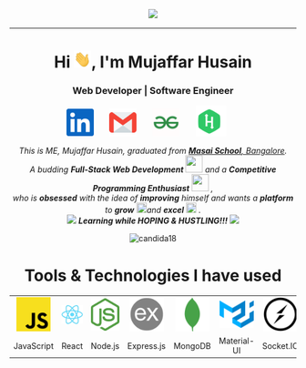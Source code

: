 <p align="center">
  <img src="https://github.com/thompsonemerson/thompsonemerson/raw/master/cover-thompson.png" height="200"/>
</p>
<hr>
<h1 align="center">Hi <img src="https://raw.githubusercontent.com/ABSphreak/ABSphreak/master/gifs/Hi.gif" height="30px" width="30px">, I'm Mujaffar Husain</h1>
<h3 align="center">Web Developer | Software Engineer</h3>

<p align="center">
<a href="www.linkedin.com/in/mujhusain" target="_blank"><img src="/.github/icons/linkedin.svg" width="48"></a>&nbsp;&nbsp;&nbsp;&nbsp;&nbsp;&nbsp;
<a href="mailto:mujaffarhssn@gmail.com" target="_blank"><img src="/.github/icons/email.svg" width="48"></a>&nbsp;&nbsp;&nbsp;&nbsp;&nbsp;&nbsp;
<a href="https://auth.geeksforgeeks.org/user/mujaffarhssn/profile" target="blank"><img src="/.github/icons/GeeksforGeeks.png" width="48"></a>&nbsp;&nbsp;&nbsp;&nbsp;&nbsp;&nbsp;
<a href="https://www.hackerrank.com/Mujaffar" target="_blank"><img src="/.github/icons/hackerrank.svg" width="54"></a>&nbsp;&nbsp;&nbsp;&nbsp;&nbsp;&nbsp;
</p>

</p>

<p align="center">
  <em>
    This is ME, Mujaffar Husain, graduated from <a href="https://www.masaischool.com"> <b>Masai School</b>, Bangalore</a>. <br>
    A budding <b>Full-Stack Web Development</b> <img src="https://github.com/TheDudeThatCode/TheDudeThatCode/blob/master/Assets/Developer.gif" height="30px" width="30px"> and a <b>Competitive Programming Enthusiast</b>&nbsp;<img src="https://github.com/TheDudeThatCode/TheDudeThatCode/blob/master/Assets/Designer.gif" height="30px" width="30px">&nbsp,<br>who is <b>obsessed</b>
    with the idea of <b>improving</b> himself and wants a <b>platform</b> to 
    <b>grow</b> <img src="https://github.com/TheDudeThatCode/TheDudeThatCode/blob/master/Assets/Rocket.gif" height="18px" width="18px">and 
    <b>excel</b> <img src="https://github.com/TheDudeThatCode/TheDudeThatCode/blob/master/Assets/Medal.gif" height="18px" width="18px">&nbsp.
  </em> 
  <br>
  <img src="https://media.giphy.com/media/VgCDAzcKvsR6OM0uWg/giphy.gif" width="50" /> <b><i>Learning while HOPING & HUSTLING!!!</i></b> <img src="https://media.giphy.com/media/7j2hfyeVcDtf2/giphy.gif" width="50" />
</p>

<p align="center"><img src="https://github-readme-streak-stats.herokuapp.com/?user=mujhusain&theme=algolia" alt="candida18"  /></p>

##

<h1 align="center">Tools & Technologies I have used</h1>
<table >
	<tr align="center">
  <td >
			<img src="/.github/icons/js.png" width="60"/>
		</td>
		<td >
			<img src="/.github/icons/react.png" width="60"/>
		</td>
		<td >
			<img src="/.github/icons/nodejs.svg" width="60"/>
		</td>
		<td >
			<img src="/.github/icons/expressjs.png" width="60"/>
		</td>
    <td >
			<img src="/.github/icons/mongodb.svg" width="60"/>
		</td>
		<td>
			<img src="/.github/icons/materialui.svg" width="60"/>
		</td>
		<td >
			<img src="/.github/icons/socketio.svg" width="60"/>
		</td>
    <td >
			<img src="/.github/icons/redux.svg" width="60"/>
		</td>
		<td >
			<img src="/.github/icons/bootstrap.svg" width="60"/>
		</td>
		<td >
			<img src="/.github/icons/bash.svg" width="60"/>
		</td>
    <td >
			<img src="/.github/icons/vscode.png" width="60"/>
		</td>
		<td >
			<img src="/.github/icons/ps.png" width="60"/>
		</td>
    </tr>
    <tr align="center">
    	<td>JavaScript</td>
    	<td>React</td>
    	<td>Node.js</td>
    	<td>Express.js</td>
      <td>MongoDB</td>
		<td>Material-UI</td>
		<td>Socket.IO</td>
    <td>Redux</td>
		<td>Bootstrap</td>
		<td>Bash</td>
		<td>VS Code</td>
		<td>Photoshop</td>
    </tr>

</table>
